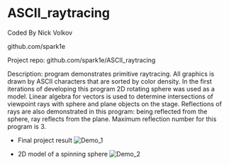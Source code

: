 # ASCII_raytracing

Coded By Nick Volkov

github.com/spark1e

Project repo: github.com/spark1e/ASCII_raytracing

Description: program demonstrates primitive raytracing. All graphics is drawn by ASCII characters that are
sorted by color density. In the first iterations of developing this program 2D rotating sphere was used as
a model. Linear algebra for vectors is used to determine intersections of viewpoint rays with sphere and 
plane objects on the stage. Reflections of rays are also demonstrated in this program: being reflected 
from the sphere, ray reflects from the plane. Maximum reflection number for this program is 3. 

- Final project result
![Demo_1](https://user-images.githubusercontent.com/44687069/190887083-f4afc4d1-c50b-4912-8bdf-693a6804aa3a.gif)

 - 2D model of a spinning sphere
![Demo_2](https://user-images.githubusercontent.com/44687069/190887181-59bfcdbf-824f-4c2d-a464-df784746d9ed.gif)
